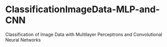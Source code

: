 # ClassificationImageData-MLP-and-CNN
Classification of Image Data with Multilayer Perceptrons and Convolutional Neural Networks
